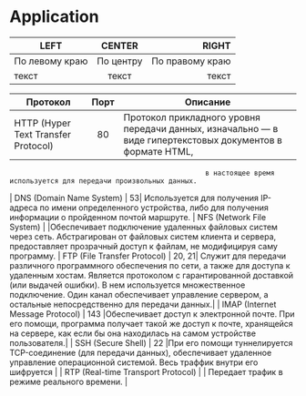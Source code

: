 # Application


| LEFT | CENTER | RIGHT |
|----------------|:---------:|----------------:|
| По левому краю | По центру | По правому краю |
| текст | текст | текст |

| Протокол | Порт | Описание |
|----------------|:---------:|----------------|
| HTTP (Hyper Text Transfer Protocol)   |	  	 80 |	Протокол прикладного уровня передачи данных, изначально — в виде гипертекстовых документов в формате HTML, 
 													в настоящее время используется для передачи произвольных данных.
| DNS (Domain Name System)	            |	53|	Используется для получения IP-адреса по имени определенного устройства, либо для получения информации о 
													пройденном почтой маршруте.
| NFS (Network File System)		        |     	|Обеспечивает подключение удаленных файловых систем через сеть. Абстрагирован от файловых систем клиента и сервера,
													предоставляет прозрачный доступ к файлам, не модифицируя саму программу.
| FTP (File Transfer Protocol)	    	|	20, 21| 	Служит для передачи различного программного обеспечения по сети, а также для доступа к удаленным хостам. 
													Является протоколом с гарантированной доставкой (или выдачей ошибки). В нем используется множественное подключение.
													Один канал обеспечивает управление сервером, а остальные непосредственно для передачи данных.|
| IMAP (Internet Message Protocol)	   	|	143 |Обеспечивает доступ к электронной почте. При его помощи, программа получает такой же доступ к почте, хранящейся на 
													сервере, как если бы она находилась на самом устройстве пользователя.|
| SSH (Secure Shell)	                   	|	22	|При его помощи туннелируется TCP-соединение (для передачи данных), обеспечивает удаленное управление операционной 
													системой. Весь траффик внутри его шифруется |
| RTP (Real-time Transport Protocol)		|    	| Передает трафик в режиме реального времени. |